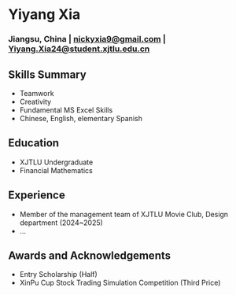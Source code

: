# Yiyang Xia

### Jiangsu, China | nickyxia9@gmail.com | Yiyang.Xia24@student.xjtlu.edu.cn

## Skills Summary  
- Teamwork
- Creativity
- Fundamental MS Excel Skills
- Chinese, English, elementary Spanish

## Education  
- XJTLU Undergraduate
- Financial Mathematics

## Experience  
- Member of the management team of XJTLU Movie Club, Design department (2024~2025)
- ...

## Awards and Acknowledgements
- Entry Scholarship (Half)
- XinPu Cup Stock Trading Simulation Competition (Third Price)


